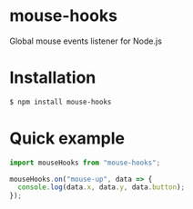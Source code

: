 # mouse-hooks

Global mouse events listener for Node.js

# Installation

```bash
$ npm install mouse-hooks
```

# Quick example

```ts
import mouseHooks from "mouse-hooks";

mouseHooks.on("mouse-up", data => {
  console.log(data.x, data.y, data.button);
});
```
